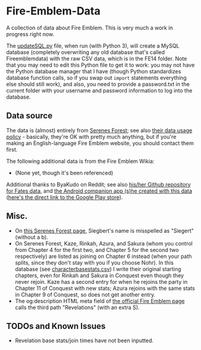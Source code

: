 # Fire-Emblem-Data

A collection of data about Fire Emblem. This is very much a work in progress right now.

The [updateSQL.py](updateSQL.py) file, when run (with Python 3), will create a MySQL database (completely overwriting any old database that's called Fireemblemdata) with the raw CSV data, which is in the FE14 folder. Note that you may need to edit this Python file to get it to work: you may not have the Python database manager that I have (though Python standardizes database function calls, so if you swap out `import` statements everything else should still work), and also, you need to provide a password.txt in the current folder with your username and password information to log into the database.

## Data source

The data is (almost) entirely from [Serenes Forest](http://serenesforest.net/); see also [their data usage policy](http://serenesforest.net/general/about-us/) - basically, they're OK with pretty much anything, but if you're making an English-language Fire Emblem website, you should contact them first.

The following additional data is from the Fire Emblem Wikia:

- (None yet, though it's been referenced)

Additional thanks to ByaKudo on Reddit; see also [his/her Github repository for Fates data](https://github.com/ByaKudo/FE-Fates-AssetsDB), and [the Android companion app (s)he created with this data](https://www.reddit.com/r/fireemblem/comments/5hcx1x/fe_fates_database_an_android_companion_app/) ([here's the direct link to the Google Play store](https://play.google.com/store/apps/details?id=org.byakudo.fefatesdb)).

## Misc.

- On [this Serenes Forest page](http://serenesforest.net/fire-emblem-fates/nohrian-characters/class-sets/), Siegbert's name is misspelled as "Siegert" (without a b).
- On Serenes Forest, Kaze, Rinkah, Azura, and Sakura (whom you control from Chapter 4 for the first two, and Chapter 5 for the second two respectively) are listed as joining on Chapter 6 instead (when your path splits, since they don't stay with you if you choose Nohr). In this database (see [characterbasestats.csv](FE14/characterbasestats.csv)) I write their original starting chapters, even for Rinkah and Sakura in Conquest even though they never rejoin. Kaze has a second entry for when he rejoins the party in Chapter 11 of Conquest with new stats; Azura rejoins with the same stats in Chapter 9 of Conquest, so does not get another entry.
- The og:description HTML meta field of [the official Fire Emblem page](http://fireemblemfates.nintendo.com/dlc/) calls the third path "Revelations" (with an extra S).

## TODOs and Known Issues

- Revelation base stats/join times have not been inputted.